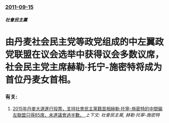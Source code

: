 ### [2011-09-15](/news/2011/09/15/index.md)

##### 社會民主黨
# 由丹麦社会民主党等政党组成的中左翼政党联盟在议会选举中获得议会多数议席，社会民主党主席赫勒·托宁-施密特将成为首位丹麦女首相。




### 有关:

1. [ 2015年丹麥大選進行投票，支持社會民主黨籍首相赫勒·托寧-施密特的中間偏左聯盟只得85席，未達議會過半數。 ](/news/2015/06/18/2015年丹麥大選進行投票-支持社會民主黨籍首相赫勒-托寧-施密特的中間偏左聯盟只得85席-未達議會過半數.md) _上下文: 社會民主黨, 赫勒·托寧-施密特_
